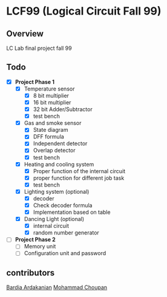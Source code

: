 # LCF99 (Logical Circuit Fall 99)

## Overview
LC Lab final project fall 99

## Todo
- [x] **Project Phase 1**
    - [x] Temperature sensor
        - [x] 8 bit multiplier
        - [x] 16 bit multiplier
        - [x] 32 bit Adder/Subtractor
        - [x] test bench
    - [x] Gas and smoke sensor
        - [x] State diagram
        - [x] DFF formula 
        - [x] Independent detector
        - [x] Overlap detector
        - [x] test bench
    - [x] Heating and cooling system
        - [x] Proper function of the internal circuit
        - [x] proper function for different job task
        - [x] test bench
    - [x] Lighting system (optional)
        - [x] decoder
        - [x] Check decoder formula
        - [x] Implementation based on table  
    - [x] Dancing Light (optional)
        - [x] internal circuit
        - [x] random number generator
- [ ] **Project Phase 2**
    - [ ] Memory unit
    - [ ] Configuration unit and password

## contributors
[Bardia Ardakanian](https://github.com/bardia-ardakanian)
[Mohammad Choupan](https://github.com/mohamadch91)